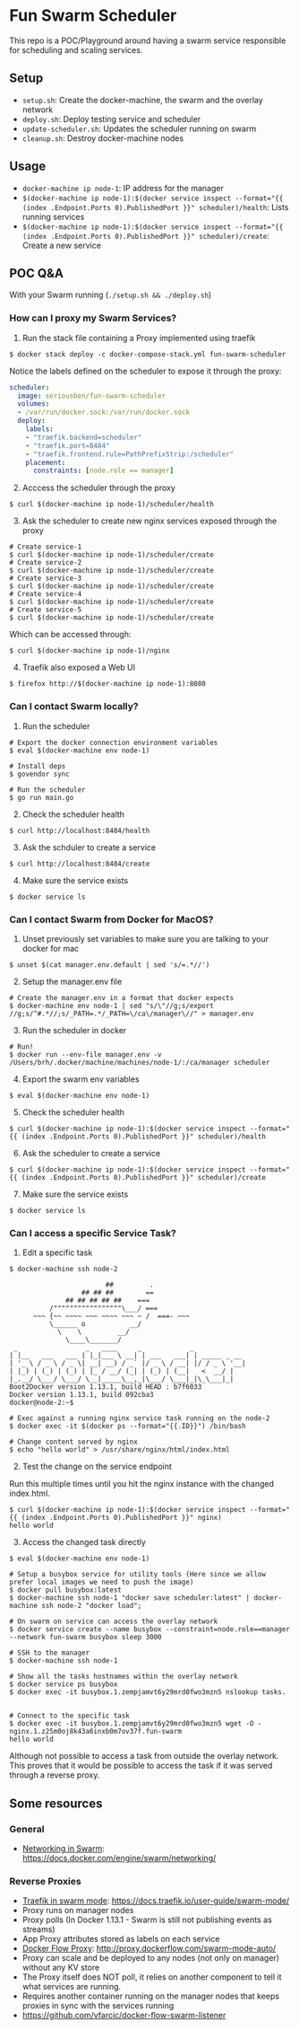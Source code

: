 # Fun Swarm Scheduler

This repo is a POC/Playground around having a swarm service responsible for scheduling and scaling services.


## Setup

 * `setup.sh`: Create the docker-machine, the swarm and the overlay network
 * `deploy.sh`: Deploy testing service and scheduler
 * `update-scheduler.sh`: Updates the scheduler running on swarm
 * `cleanup.sh`: Destroy docker-machine nodes

## Usage

 * `docker-machine ip node-1`: IP address for the manager
 * `$(docker-machine ip node-1):$(docker service inspect --format="{{ (index .Endpoint.Ports 0).PublishedPort }}" scheduler)/health`: Lists running services
 * `$(docker-machine ip node-1):$(docker service inspect --format="{{ (index .Endpoint.Ports 0).PublishedPort }}" scheduler)/create`: Create a new service


## POC Q&A

With your Swarm running (`./setup.sh && ./deploy.sh`)

### How can I proxy my Swarm Services?

1. Run the stack file containing a Proxy implemented using traefik

  ```console
  $ docker stack deploy -c docker-compose-stack.yml fun-swarm-scheduler
  ```

  Notice the labels defined on the scheduler to expose it through the proxy:

  ```yml
  scheduler:
    image: seriousben/fun-swarm-scheduler
    volumes:
    - /var/run/docker.sock:/var/run/docker.sock
    deploy:
      labels:
      - "traefik.backend=scheduler"
      - "traefik.port=8484"
      - "traefik.frontend.rule=PathPrefixStrip:/scheduler"
      placement:
        constraints: [node.role == manager]
  ```

2. Acccess the scheduler through the proxy

  ```console
  $ curl $(docker-machine ip node-1)/scheduler/health
  ```

3. Ask the scheduler to create new nginx services exposed through the proxy

  ```console
  # Create service-1
  $ curl $(docker-machine ip node-1)/scheduler/create
  # Create service-2
  $ curl $(docker-machine ip node-1)/scheduler/create
  # Create service-3
  $ curl $(docker-machine ip node-1)/scheduler/create
  # Create service-4
  $ curl $(docker-machine ip node-1)/scheduler/create
  # Create service-5
  $ curl $(docker-machine ip node-1)/scheduler/create
  ```

  Which can be accessed through:

  ```console
  $ curl $(docker-machine ip node-1)/nginx
  ```

4. Traefik also exposed a Web UI

  ```console
  $ firefox http://$(docker-machine ip node-1):8080
  ```

### Can I contact Swarm locally?

1. Run the scheduler

  ```console
  # Export the docker connection environment variables
  $ eval $(docker-machine env node-1)

  # Install deps
  $ govendor sync

  # Run the scheduler
  $ go run main.go
  ```

2. Check the scheduler health

  ```console
  $ curl http://localhost:8484/health
  ```

3. Ask the schduler to create a service

  ```console
  $ curl http://localhost:8484/create
  ```

4. Make sure the service exists

  ```console
  $ docker service ls
  ```

### Can I contact Swarm from Docker for MacOS?

1. Unset previously set variables to make sure you are talking to your docker for mac

  ```console
  $ unset $(cat manager.env.default | sed 's/=.*//')
  ```

2. Setup the manager.env file

  ```console
  # Create the manager.env in a format that docker expects
  $ docker-machine env node-1 | sed "s/\"//g;s/export //g;s/^#.*//;s/_PATH=.*/_PATH=\/ca\/manager\//" > manager.env
  ```

3. Run the scheduler in docker

  ```console
  # Run!
  $ docker run --env-file manager.env -v /Users/brh/.docker/machine/machines/node-1/:/ca/manager scheduler
  ```

4. Export the swarm env variables

  ```console
  $ eval $(docker-machine env node-1)
  ```

5. Check the scheduler health

  ```console
  $ curl $(docker-machine ip node-1):$(docker service inspect --format="{{ (index .Endpoint.Ports 0).PublishedPort }}" scheduler)/health
  ```

6. Ask the scheduler to create a service

  ```console
  $ curl $(docker-machine ip node-1):$(docker service inspect --format="{{ (index .Endpoint.Ports 0).PublishedPort }}" scheduler)/create
  ```

7. Make sure the service exists

  ```console
  $ docker service ls
  ```

### Can I access a specific Service Task?

1. Edit a specific task

  ```console
  $ docker-machine ssh node-2
  
                          ##         .
                    ## ## ##        ==
                ## ## ## ## ##    ===
            /"""""""""""""""""\___/ ===
        ~~~ {~~ ~~~~ ~~~ ~~~~ ~~~ ~ /  ===- ~~~
            \______ o           __/
              \    \         __/
                \____\_______/
   _                 _   ____     _            _
  | |__   ___   ___ | |_|___ \ __| | ___   ___| | _____ _ __
  | '_ \ / _ \ / _ \| __| __) / _` |/ _ \ / __| |/ / _ \ '__|
  | |_) | (_) | (_) | |_ / __/ (_| | (_) | (__|   <  __/ |
  |_.__/ \___/ \___/ \__|_____\__,_|\___/ \___|_|\_\___|_|
  Boot2Docker version 1.13.1, build HEAD : b7f6033
  Docker version 1.13.1, build 092cba3
  docker@node-2:~$

  # Exec against a running nginx service task running on the node-2
  $ docker exec -it $(docker ps --format="{{.ID}}") /bin/bash

  # Change content served by nginx
  $ echo "hello world" > /usr/share/nginx/html/index.html
  ```

2. Test the change on the service endpoint

  Run this multiple times until you hit the nginx instance with the changed index.html.

  ```console
  $ curl $(docker-machine ip node-1):$(docker service inspect --format="{{ (index .Endpoint.Ports 0).PublishedPort }}" nginx)
  hello world
  ```

3. Access the changed task directly

  ```console
  $ eval $(docker-machine env node-1)
  
  # Setup a busybox service for utility tools (Here since we allow prefer local images we need to push the image)
  $ docker pull busybox:latest
  $ docker-machine ssh node-1 "docker save scheduler:latest" | docker-machine ssh node-2 "docker load";
  
  # On swarm on service can access the overlay network
  $ docker service create --name busybox --constraint=node.role==manager --network fun-swarm busybox sleep 3000
  
  # SSH to the manager
  $ docker-machine ssh node-1

  # Show all the tasks hostnames within the overlay network
  $ docker service ps busybox
  $ docker exec -it busybox.1.zempjamvt6y29mrd0fwo3mzn5 nslookup tasks.


  # Connect to the specific task
  $ docker exec -it busybox.1.zempjamvt6y29mrd0fwo3mzn5 wget -O - nginx.1.z25m0oj8k43a6inxb0m7ov37f.fun-swarm
  hello world 
  ```

  Although not possible to access a task from outside the overlay network. This proves that it would be possible to access the task if it was served through a reverse proxy.

## Some resources

### General

 * [Networking in Swarm](https://docs.docker.com/engine/swarm/networking/): https://docs.docker.com/engine/swarm/networking/

### Reverse Proxies

 * [Traefik in swarm mode](https://docs.traefik.io/user-guide/swarm-mode/): https://docs.traefik.io/user-guide/swarm-mode/
  * Proxy runs on manager nodes
  * Proxy polls (In Docker 1.13.1 - Swarm is still not publishing events as streams)
  * App Proxy attributes stored as labels on each service
 * [Docker Flow Proxy](http://proxy.dockerflow.com/swarm-mode-auto/): http://proxy.dockerflow.com/swarm-mode-auto/
  * Proxy can scale and be deployed to any nodes (not only on manager) without any KV store
  * The Proxy itself does NOT poll, it relies on another component to tell it what services are running.
  * Requires another container running on the manager nodes that keeps proxies in sync with the services running
   * https://github.com/vfarcic/docker-flow-swarm-listener
